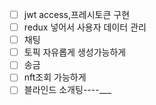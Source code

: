 - [ ] jwt access,프레시토큰 구현
- [ ] redux 넣어서 사용자 데이터 관리
- [ ] 채팅
- [ ] 토픽 자유롭게 생성가능하게 
- [ ] 송금 
- [ ] nft조회 가능하게
- [ ] 블라인드 소개팅----___